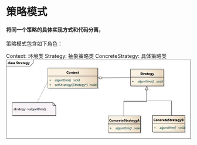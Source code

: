 # 策略模式
#### 将同一个策略的具体实现方式和代码分离，
策略模式包含如下角色：

Context: 环境类
Strategy: 抽象策略类
ConcreteStrategy: 具体策略类
![策略模式](img/Strategy-1.jpg)